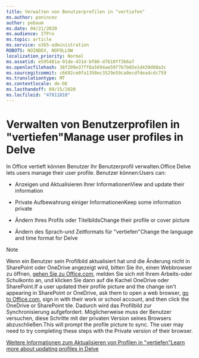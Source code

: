 ```yaml
---
title: Verwalten von Benutzerprofilen in "vertiefen"
ms.author: ponincev
author: pebaum
ms.date: 04/21/2020
ms.audience: ITPro
ms.topic: article
ms.service: o365-administration
ROBOTS: NOINDEX, NOFOLLOW
localization_priority: Normal
ms.assetid: e595481a-91de-431d-bf86-d7610ff3b6a7
ms.openlocfilehash: 38f209e37ff8a5694ae59f7b7b85e1d439d88a3c
ms.sourcegitcommit: c6692ce0fa1358ec3529e59ca0ecdfdea4cdc759
ms.translationtype: MT
ms.contentlocale: de-DE
ms.lasthandoff: 09/15/2020
ms.locfileid: "47811810"
---
```

# <a name="manage-user-profiles-in-delve"></a><span data-ttu-id="343e3-102">Verwalten von Benutzerprofilen in "vertiefen"</span><span class="sxs-lookup"><span data-stu-id="343e3-102">Manage user profiles in Delve</span></span>

<span data-ttu-id="343e3-103">In Office vertieft können Benutzer Ihr Benutzerprofil verwalten.</span><span class="sxs-lookup"><span data-stu-id="343e3-103">Office Delve lets users manage their user profile.</span></span> <span data-ttu-id="343e3-104">Benutzer können:</span><span class="sxs-lookup"><span data-stu-id="343e3-104">Users can:</span></span>
  
- <span data-ttu-id="343e3-105">Anzeigen und Aktualisieren Ihrer Informationen</span><span class="sxs-lookup"><span data-stu-id="343e3-105">View and update their information</span></span>
    
- <span data-ttu-id="343e3-106">Private Aufbewahrung einiger Informationen</span><span class="sxs-lookup"><span data-stu-id="343e3-106">Keep some information private</span></span>
    
- <span data-ttu-id="343e3-107">Ändern Ihres Profils oder Titelbilds</span><span class="sxs-lookup"><span data-stu-id="343e3-107">Change their profile or cover picture</span></span>
    
- <span data-ttu-id="343e3-108">Ändern des Sprach-und Zeitformats für "vertiefen"</span><span class="sxs-lookup"><span data-stu-id="343e3-108">Change the language and time format for Delve</span></span>
    
> [!NOTE]
> <span data-ttu-id="343e3-109">Wenn ein Benutzer sein Profilbild aktualisiert hat und die Änderung nicht in SharePoint oder OneDrive angezeigt wird, bitten Sie ihn, einen Webbrowser zu öffnen, [gehen Sie zu Office.com](https://www.office.com), melden Sie sich mit Ihrem Arbeits-oder Schulkonto an, und klicken Sie dann auf die Kachel OneDrive oder SharePoint.</span><span class="sxs-lookup"><span data-stu-id="343e3-109">If a user updated their profile picture and the change isn't appearing in SharePoint or OneDrive, ask them to open a web browser, [go to Office.com](https://www.office.com), sign in with their work or school account, and then click the OneDrive or SharePoint tile.</span></span> <span data-ttu-id="343e3-110">Dadurch wird das Profilbild zur Synchronisierung aufgefordert. Möglicherweise muss der Benutzer versuchen, diese Schritte mit der privaten Version seines Browsers abzuschließen.</span><span class="sxs-lookup"><span data-stu-id="343e3-110">This will prompt the profile picture to sync. The user may need to try completing these steps with the Private version of their browser.</span></span> 
  
[<span data-ttu-id="343e3-111">Weitere Informationen zum Aktualisieren von Profilen in "vertiefen"</span><span class="sxs-lookup"><span data-stu-id="343e3-111">Learn more about updating profiles in Delve</span></span>](https://go.microsoft.com/fwlink/?linkid=735070)
  

